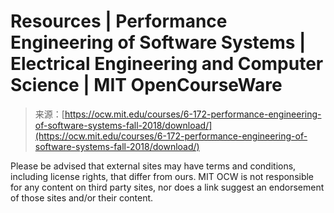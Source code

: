 <!--yml
category: 未分类
date: 2024-05-27 14:39:43
-->

# Resources | Performance Engineering of Software Systems | Electrical Engineering and Computer Science | MIT OpenCourseWare

> 来源：[https://ocw.mit.edu/courses/6-172-performance-engineering-of-software-systems-fall-2018/download/](https://ocw.mit.edu/courses/6-172-performance-engineering-of-software-systems-fall-2018/download/)

Please be advised that external sites may have terms and conditions, including license rights, that differ from ours. MIT OCW is not responsible for any content on third party sites, nor does a link suggest an endorsement of those sites and/or their content.